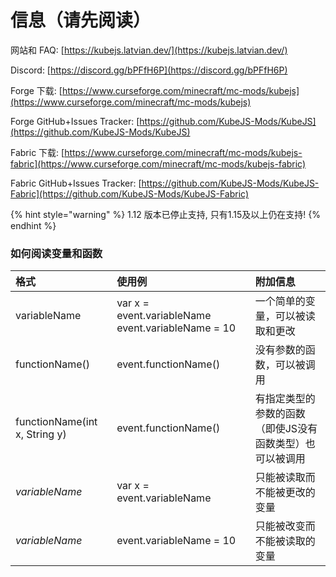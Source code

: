 # 信息（请先阅读）

网站和 FAQ: [https://kubejs.latvian.dev/](https://kubejs.latvian.dev/)

Discord: [https://discord.gg/bPFfH6P](https://discord.gg/bPFfH6P)

Forge 下载: [https://www.curseforge.com/minecraft/mc-mods/kubejs](https://www.curseforge.com/minecraft/mc-mods/kubejs)

Forge GitHub+Issues Tracker: [https://github.com/KubeJS-Mods/KubeJS](https://github.com/KubeJS-Mods/KubeJS)

Fabric 下载: [https://www.curseforge.com/minecraft/mc-mods/kubejs-fabric](https://www.curseforge.com/minecraft/mc-mods/kubejs-fabric)

Fabric GitHub+Issues Tracker: [https://github.com/KubeJS-Mods/KubeJS-Fabric](https://github.com/KubeJS-Mods/KubeJS-Fabric)

{% hint style="warning" %}
1.12 版本已停止支持, 只有1.15及以上仍在支持!
{% endhint %}

### 如何阅读变量和函数

| 格式 | 使用例 | 附加信息 |
| :--- | :--- | :--- |
| variableName | var x = event.variableName event.variableName = 10 | 一个简单的变量，可以被读取和更改 |
| functionName\(\) | event.functionName\(\) | 没有参数的函数，可以被调用 |
| functionName\(int x, String y\) | event.functionName\(\) | 有指定类型的参数的函数（即使JS没有函数类型）也可以被调用 |
| _variableName_ | var x = event.variableName | 只能被读取而不能被更改的变量 |
| _variableName_ | event.variableName = 10 | 只能被改变而不能被读取的变量 |

